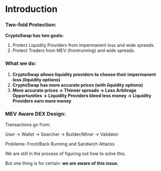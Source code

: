 # Introduction

### Two-fold Protection:&#x20;

**CryptoSwap has two goals:**

1. Protect Liquidity Providers from impermanent loss and wide spreads.&#x20;
2. Protect Traders from MEV (frontrunning) and wide spreads.&#x20;

### What we do:&#x20;

1. **CryptoSwap allows liquidity providers to choose their impermanent loss (liquidity options)**
2. **CryptoSwap has more accurate prices (with liquidity options)**
3. **More accurate prices -> Thinner spreads -> Less Arbitrage Opportunities -> Liquidity Providers bleed less money -> Liquidity Providers earn more money**&#x20;

### MEV Aware DEX Design:

Transactions go from:

User -> Wallet -> Searcher -> Builder/Miner -> Validator&#x20;

Problems: Front/Back Running and Sandwich Attacks

We are still in the process of figuring out how to solve this.&#x20;

But one thing is for certain: **we are aware of this issue.**
